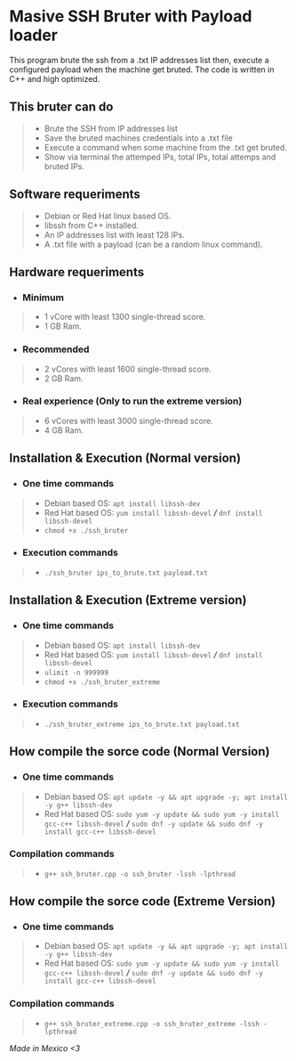 # Masive SSH Bruter with Payload loader
This program brute the ssh from a .txt IP addresses list then, execute a configured payload when the machine get bruted. The code is written in C++ and high optimized.

## This bruter can do
> - Brute the SSH from IP addresses list
> - Save the bruted machines credentials into a .txt file
> - Execute a command when some machine from the .txt get bruted.
> - Show via terminal the attemped IPs, total IPs, total attemps and bruted IPs.


## Software requeriments
> - Debian or Red Hat linux based OS.
> - libssh from C++ installed.
> - An IP addresses list with least 128 IPs.
> - A .txt file with a payload (can be a random linux command).


## Hardware requeriments
- ### Minimum
> - 1 vCore with least 1300 single-thread score.
> - 1 GB Ram.
- ### Recommended
> - 2 vCores with least 1600 single-thread score.
> - 2 GB Ram.
- ### Real experience (Only to run the extreme version)
> - 6 vCores with least 3000 single-thread score.
> - 4 GB Ram.


## Installation & Execution (Normal version)
- ### One time commands
> - Debian based OS: `apt install libssh-dev`
> - Red Hat based OS: `yum install libssh-devel` ***/*** `dnf install libssh-devel`
> - `chmod +x ./ssh_bruter`

- ### Execution commands
> - `./ssh_bruter ips_to_brute.txt payload.txt`


## Installation & Execution (Extreme version)
- ### One time commands
> - Debian based OS: `apt install libssh-dev`
> - Red Hat based OS: `yum install libssh-devel` ***/*** `dnf install libssh-devel`
> - `ulimit -n 999999`
> - `chmod +x ./ssh_bruter_extreme`

- ### Execution commands
> - `./ssh_bruter_extreme ips_to_brute.txt payload.txt`


## How compile the sorce code (Normal Version)
- ### One time commands
> - Debian based OS: `apt update -y && apt upgrade -y; apt install -y g++ libssh-dev`
> - Red Hat based OS: `sudo yum -y update && sudo yum -y install gcc-c++ libssh-devel` ***/*** `sudo dnf -y update && sudo dnf -y install gcc-c++ libssh-devel`

### Compilation commands
> - `g++ ssh_bruter.cpp -o ssh_bruter -lssh -lpthread`


## How compile the sorce code (Extreme Version)
- ### One time commands
> - Debian based OS: `apt update -y && apt upgrade -y; apt install -y g++ libssh-dev`
> - Red Hat based OS: `sudo yum -y update && sudo yum -y install gcc-c++ libssh-devel` ***/*** `sudo dnf -y update && sudo dnf -y install gcc-c++ libssh-devel`

### Compilation commands
> - `g++ ssh_bruter_extreme.cpp -o ssh_bruter_extreme -lssh -lpthread`


*Made in Mexico <3*
